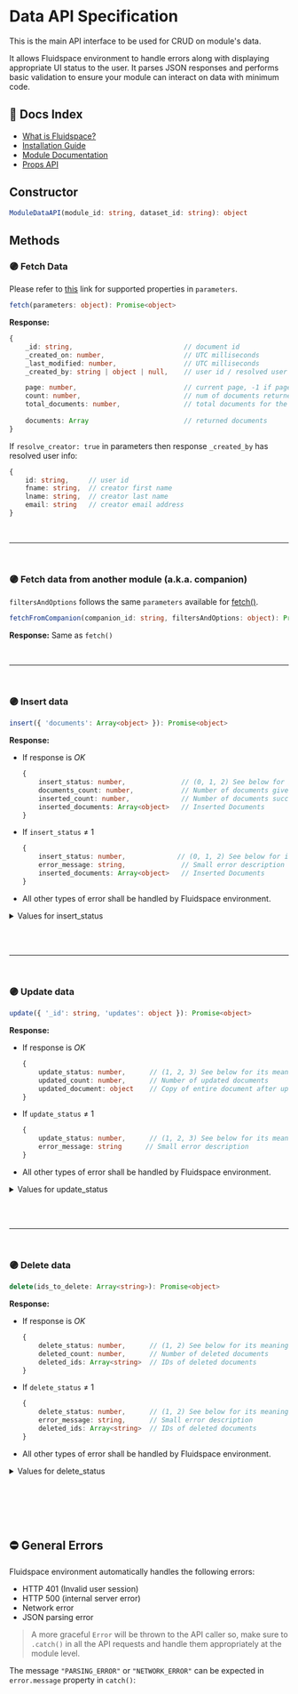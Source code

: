 # Data API Specification

This is the main API interface to be used for CRUD on module's data.

It allows Fluidspace environment to handle errors along with displaying appropriate UI status to the user. It parses JSON responses and performs basic validation to ensure your module can interact on data with minimum code.

## 🔖 Docs Index
* [What is Fluidspace?](https://gist.github.com/rishiktiwari/645f48422aad7ca7781d1142b3f3b1bd)
* [Installation Guide](/README.md)
* [Module Documentation](Module.md)
* [Props API](PropsAPI.md)

## Constructor
```ts
ModuleDataAPI(module_id: string, dataset_id: string): object
```

## Methods

### 🟣 Fetch Data
Please refer to [this](https://1drv.ms/b/s!AgYtdYq0eHSbh3RG0uOpJ4krD9iX?e=3ihtiC) link for supported properties in `parameters`.
```ts
fetch(parameters: object): Promise<object>
```
**Response:**
```ts
{
    _id: string,                            // document id
    _created_on: number,                    // UTC milliseconds
    _last_modified: number,                 // UTC milliseconds
    _created_by: string | object | null,    // user id / resolved user info / null if account deleted>

    page: number,                           // current page, -1 if page unspecified in parameters>
    count: number,                          // num of documents returned
    total_documents: number,                // total documents for the passed parameters
    
    documents: Array                        // returned documents
}
```

If  `resolve_creator: true` in parameters then response `_created_by` has resolved user info:
```ts
{
    id: string,     // user id
    fname: string,  // creator first name
    lname: string,  // creator last name
    email: string   // creator email address
}
```

<br><hr><br>

### 🟣 Fetch data from another module (a.k.a. companion)
`filtersAndOptions` follows the same `parameters` available for [fetch()](#🟣-fetch-data).
```ts
fetchFromCompanion(companion_id: string, filtersAndOptions: object): Promise<object>
```

**Response:** Same as `fetch()`

<br><hr><br>

### 🟣 Insert data
```ts
insert({ 'documents': Array<object> }): Promise<object>
```

**Response:**

* If response is *OK*
    ```ts
    {
        insert_status: number,              // (0, 1, 2) See below for its meaning
        documents_count: number,            // Number of documents given to insert
        inserted_count: number,             // Number of documents successfully inserted
        inserted_documents: Array<object>   // Inserted Documents
    }
    ```

* If `insert_status` ≠ 1
    ```ts
    {
        insert_status: number,             // (0, 1, 2) See below for its meaning
        error_message: string,              // Small error description
        inserted_documents: Array<object>   // Inserted Documents
    }
    ```

* All other types of error shall be handled by Fluidspace environment.

<details>
<summary>Values for insert_status</summary>

| insert_status | Meaning                                                                      |
|---------------|------------------------------------------------------------------------------|
| 0             | HTTP 400 - Required fields are missing<br>HTTP 200 - Operation not performed |
| 1             | Successfully inserted the documents                                          |
| 2             | No documents provided to insert. Operation not performed                     |
</details><br>

<br><hr><br>

### 🟣 Update data
```ts
update({ '_id': string, 'updates': object }): Promise<object>
```

**Response:**

* If response is *OK*
    ```ts
    {
        update_status: number,      // (1, 2, 3) See below for its meaning
        updated_count: number,      // Number of updated documents
        updated_document: object    // Copy of entire document after updating
    }
    ```

* If `update_status` ≠ 1
    ```ts
    {
        update_status: number,      // (1, 2, 3) See below for its meaning
        error_message: string      // Small error description
    }
    ```

* All other types of error shall be handled by Fluidspace environment.

<details>
<summary>Values for update_status</summary>

| update_status | Meaning                                                               |
|---------------|-----------------------------------------------------------------------|
| 1             | Successfully updated the document.                                    |
| 2             | Incomplete request, missing required fields. Operation not performed. |
| 3             | Invalid document identifier (_id)                                     |
</details><br>

<br><hr><br>

### 🟣 Delete data
```ts
delete(ids_to_delete: Array<string>): Promise<object>
```

**Response:**

* If response is *OK*
    ```ts
    {
        delete_status: number,      // (1, 2) See below for its meaning
        deleted_count: number,      // Number of deleted documents
        deleted_ids: Array<string>  // IDs of deleted documents
    }
    ```

* If `delete_status` ≠ 1
    ```ts
    {
        delete_status: number,      // (1, 2) See below for its meaning
        error_message: string,      // Small error description
        deleted_ids: Array<string>  // IDs of deleted documents
    }
    ```

* All other types of error shall be handled by Fluidspace environment.

<details>
<summary>Values for delete_status</summary>

| delete_status | Meaning                                                      |
|---------------|--------------------------------------------------------------|
| 1             | Successfully deleted the document.                           |
| 2             | No document ids provided to delete. Operation not performed. |
</details><br>

<br><br><br>

## ⛔️ General Errors
Fluidspace environment automatically handles the following errors:
* HTTP 401 (Invalid user session)
* HTTP 500 (internal server error)
* Network error 
* JSON parsing error

> A more graceful `Error` will be thrown to the API caller so, make sure to `.catch()` in all the API requests and handle them appropriately at the module level.

The message `"PARSING_ERROR"` or `"NETWORK_ERROR"` can be expected in `error.message` property in `catch()`:
